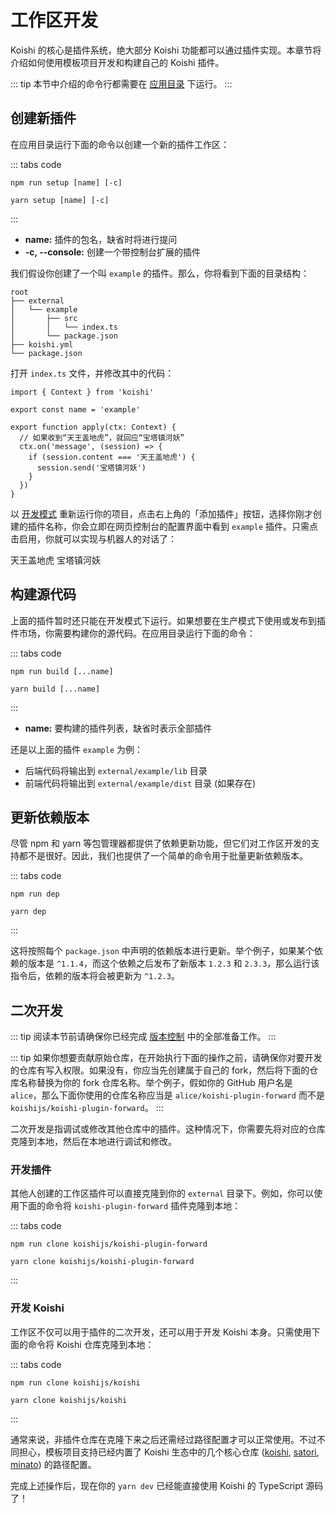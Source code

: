 # 工作区开发

Koishi 的核心是插件系统，绝大部分 Koishi 功能都可以通过插件实现。本章节将介绍如何使用模板项目开发和构建自己的 Koishi 插件。

::: tip
本节中介绍的命令行都需要在 [应用目录](./config.md#应用目录) 下运行。
:::

## 创建新插件

在应用目录运行下面的命令以创建一个新的插件工作区：

::: tabs code
```npm
npm run setup [name] [-c]
```
```yarn
yarn setup [name] [-c]
```
:::

- **name:** 插件的包名，缺省时将进行提问
- **-c, --console:** 创建一个带控制台扩展的插件

我们假设你创建了一个叫 `example` 的插件。那么，你将看到下面的目录结构：

```diff{3-6}
root
├── external
│   └── example
│       ├── src
│       │   └── index.ts
│       └── package.json
├── koishi.yml
└── package.json
```

打开 `index.ts` 文件，并修改其中的代码：

```ts{6-11}
import { Context } from 'koishi'

export const name = 'example'

export function apply(ctx: Context) {
  // 如果收到“天王盖地虎”，就回应“宝塔镇河妖”
  ctx.on('message', (session) => {
    if (session.content === '天王盖地虎') {
      session.send('宝塔镇河妖')
    }
  })
}
```

以 [开发模式](./script.md#开发模式) 重新运行你的项目，点击右上角的「添加插件」按钮，选择你刚才创建的插件名称，你会立即在网页控制台的配置界面中看到 `example` 插件。只需点击启用，你就可以实现与机器人的对话了：

<chat-panel>
<chat-message nickname="Alice">天王盖地虎</chat-message>
<chat-message nickname="Koishi">宝塔镇河妖</chat-message>
</chat-panel>

## 构建源代码

上面的插件暂时还只能在开发模式下运行。如果想要在生产模式下使用或发布到插件市场，你需要构建你的源代码。在应用目录运行下面的命令：

::: tabs code
```npm
npm run build [...name]
```
```yarn
yarn build [...name]
```
:::

- **name:** 要构建的插件列表，缺省时表示全部插件

还是以上面的插件 `example` 为例：

- 后端代码将输出到 `external/example/lib` 目录
- 前端代码将输出到 `external/example/dist` 目录 (如果存在)

## 更新依赖版本

尽管 npm 和 yarn 等包管理器都提供了依赖更新功能，但它们对工作区开发的支持都不是很好。因此，我们也提供了一个简单的命令用于批量更新依赖版本。

::: tabs code
```npm
npm run dep
```
```yarn
yarn dep
```
:::

这将按照每个 `package.json` 中声明的依赖版本进行更新。举个例子，如果某个依赖的版本是 `^1.1.4`，而这个依赖之后发布了新版本 `1.2.3` 和 `2.3.3`，那么运行该指令后，依赖的版本将会被更新为 `^1.2.3`。

## 二次开发

::: tip
阅读本节前请确保你已经完成 [版本控制](./setup.md#版本控制) 中的全部准备工作。
:::

::: tip
如果你想要贡献原始仓库，在开始执行下面的操作之前，请确保你对要开发的仓库有写入权限。如果没有，你应当先创建属于自己的 fork，然后将下面的仓库名称替换为你的 fork 仓库名称。举个例子，假如你的 GitHub 用户名是 `alice`，那么下面你使用的仓库名称应当是 `alice/koishi-plugin-forward` 而不是 `koishijs/koishi-plugin-forward`。
:::

二次开发是指调试或修改其他仓库中的插件。这种情况下，你需要先将对应的仓库克隆到本地，然后在本地进行调试和修改。

### 开发插件

其他人创建的工作区插件可以直接克隆到你的 `external` 目录下。例如，你可以使用下面的命令将 `koishi-plugin-forward` 插件克隆到本地：

::: tabs code
```npm
npm run clone koishijs/koishi-plugin-forward
```
```yarn
yarn clone koishijs/koishi-plugin-forward
```
:::

### 开发 Koishi

工作区不仅可以用于插件的二次开发，还可以用于开发 Koishi 本身。只需使用下面的命令将 Koishi 仓库克隆到本地：

::: tabs code
```npm
npm run clone koishijs/koishi
```
```yarn
yarn clone koishijs/koishi
```
:::

通常来说，非插件仓库在克隆下来之后还需经过路径配置才可以正常使用。不过不同担心，模板项目支持已经内置了 Koishi 生态中的几个核心仓库 ([koishi](https://github.com/koishijs/koishi), [satori](https://github.com/satorijs/satori), [minato](https://github.com/shigma/minato)) 的路径配置。

完成上述操作后，现在你的 `yarn dev` 已经能直接使用 Koishi 的 TypeScript 源码了！

